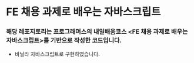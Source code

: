 # FE 채용 과제로 배우는 자바스크립트
### 해당 레포지토리는 프로그래머스의 내일배움코스 <FE 채용 과제로 배우는 자바스크립트>를 기반으로 작성한 코드입니다.
- 바닐라 자바스크립트로 구현하였습니다.
